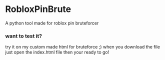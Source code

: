 # RobloxPinBrute
A python tool made for roblox pin bruteforcer
### want to test it?
try it on my custom made html for bruteforce ;)
when you download the file just open the index.html file then your ready to go!
